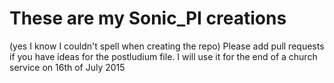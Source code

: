 # These are my Sonic_PI creations 
(yes I know I couldn't spell when creating the repo)
Please add pull requests if you have ideas for the postludium file.
I will use it for the end of a church service on 16th of July 2015
